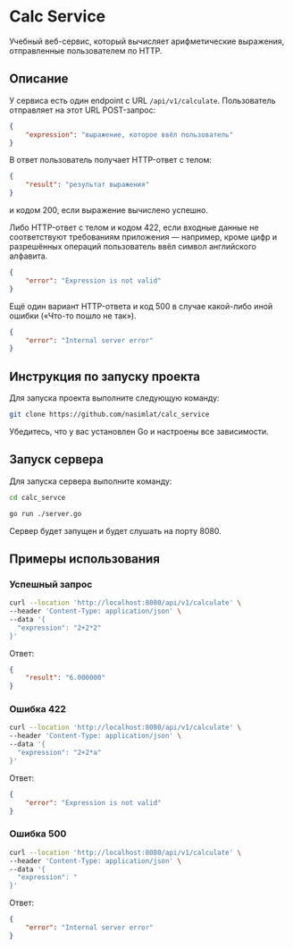 # Calc Service

Учебный веб-сервис, который вычисляет арифметические выражения, отправленные пользователем по HTTP.

## Описание

У сервиса есть один endpoint с URL `/api/v1/calculate`. Пользователь отправляет на этот URL POST-запрос:

```json
{
    "expression": "выражение, которое ввёл пользователь"
}
```

В ответ пользователь получает HTTP-ответ с телом:

```json
{
    "result": "результат выражения"
}
```

и кодом 200, если выражение вычислено успешно.

Либо HTTP-ответ с телом и кодом 422, если входные данные не соответствуют требованиям приложения — например, кроме цифр и разрешённых операций пользователь ввёл символ английского алфавита.

```json
{
    "error": "Expression is not valid"
}
```



Ещё один вариант HTTP-ответа и код 500 в случае какой-либо иной ошибки («Что-то пошло не так»).

```json
{
    "error": "Internal server error"
}
```
## Инструкция по запуску проекта

Для запуска проекта выполните следующую команду:

```sh
git clone https://github.com/nasimlat/calc_service
```

Убедитесь, что у вас установлен Go и настроены все зависимости.


## Запуск сервера

Для запуска сервера выполните команду:

```sh
cd calc_servce
```


```sh
go run ./server.go
```

Сервер будет запущен и будет слушать на порту 8080.


## Примеры использования

### Успешный запрос

```sh
curl --location 'http://localhost:8080/api/v1/calculate' \
--header 'Content-Type: application/json' \
--data '{
  "expression": "2+2*2"
}'
```

Ответ:

```json
{
    "result": "6.000000"
}
```

### Ошибка 422

```sh
curl --location 'http://localhost:8080/api/v1/calculate' \
--header 'Content-Type: application/json' \
--data '{
  "expression": "2+2*a"
}'
```

Ответ:

```json
{
    "error": "Expression is not valid"
}
```

### Ошибка 500

```sh
curl --location 'http://localhost:8080/api/v1/calculate' \
--header 'Content-Type: application/json' \
--data '{
  "expression": "
}'
```

Ответ:

```json
{
    "error": "Internal server error"
}
```